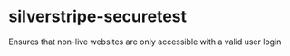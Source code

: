 silverstripe-securetest
=======================

Ensures that non-live websites are only accessible with a valid user login